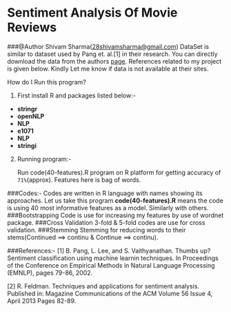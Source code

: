 Sentiment Analysis Of Movie Reviews
===================================

###@Author Shivam Sharma(28shivamsharma@gmail.com)
DataSet is similar to dataset used by Pang et. al.[1] in their research. You can directly download the data from the authors [page](http://www.cs.cornell.edu/people/pabo/movie-review-data/mix20_rand700_tokens_cleaned.zip). References related to my project is given below. Kindly Let me know if data is not available at their sites.

How do I Run this program?

1. First install R and packages listed below:-
 - **stringr**
 - **openNLP**
 - **NLP**
 - **e1071**
 - **NLP**
 - **stringi**

2. Running program:-

	Run code(40-features).R program on R platform for getting accuracy of `71%`(approx). Features here is bag of words.

###Codes:- 
Codes are written in R language with names showing its approaches. Let us take this program **code(40-features).R** means the code is using 40 most informative features as a model. Similarly with others.
###Bootstrapping
Code is use for increasing my features by use of wordnet package.
###Cross Validation
3-fold & 5-fold codes are use for cross validation.
###Stemming
Stemming for reducing words to their stems(Continued ==> continu & Continue ==> continu).


###References:-
[1] B. Pang, L. Lee, and S. Vaithyanathan. Thumbs up?Sentiment classification using machine learnin techniques. In Proceedings of the Conference on Empirical Methods in Natural Language Processing (EMNLP), pages 79-86, 2002.

[2] R. Feldman. Techniques and applications for sentiment analysis. Published in:  Magazine Communications of the ACM Volume 56 Issue 4, April 2013 Pages 82-89.